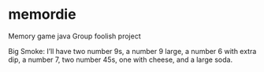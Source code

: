 # memordie
Memory game java
Group foolish project

Big Smoke: I’ll have two number 9s, a number 9 large, a number 6 with extra dip, a number 7, two number 45s, one with cheese, and a large soda.
